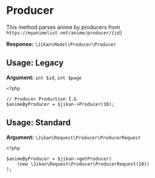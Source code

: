 # Producer
This method parses anime by producers from `https://myanimelist.net/anime/producer/{id}`


**Response:** `\Jikan\Model\Producer\Producer`

## Usage: Legacy
**Argument:** `int $id`, `int $page`
```
<?php

// Producer Production I.G
$animeByProducer = $jikan->Producer(10);
```

## Usage: Standard
**Argument:** `\Jikan\Request\Producer\ProducerRequest`
```
<?php

$animeByProducer = $jikan->getProducer(
    (new \Jikan\Request\Producer\ProducerRequest(10))
);
```

[^1]: Request: [\Jikan\Request\Producer\ProducerRequest](/objects/request/producer/producer.md)
[^2]: Model: [\Jikan\Model\Producer\Producer](/objects/model/producer/producer.md)